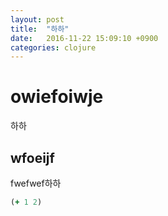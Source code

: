 ```yaml
---
layout: post
title:  "하하"
date:   2016-11-22 15:09:10 +0900
categories: clojure 
---
```

# owiefoiwje
하하

## wfoeijf
fwefwef하하

```clojure
(+ 1 2)
```

